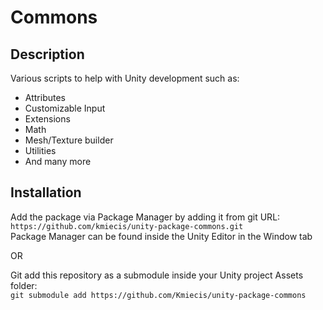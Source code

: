 # Commons

## Description

Various scripts to help with Unity development such as:  
- Attributes
- Customizable Input
- Extensions
- Math
- Mesh/Texture builder
- Utilities
- And many more

## Installation

Add the package via Package Manager by adding it from git URL:  
`https://github.com/kmiecis/unity-package-commons.git`  
Package Manager can be found inside the Unity Editor in the Window tab

OR

Git add this repository as a submodule inside your Unity project Assets folder:  
`git submodule add https://github.com/Kmiecis/unity-package-commons`
